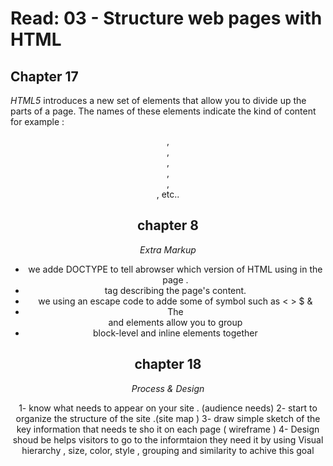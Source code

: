 # Read: 03 - Structure web pages with HTML

## Chapter 17
_HTML5_ introduces a new set of elements that allow you to divide up the parts of a page. The names of these elements indicate the kind of content
for example :  <header>  , <footer>  , <nav> , <article> , <aside> ,<section>   , etc..

## chapter 8
_Extra Markup_
- we adde DOCTYPE  to tell abrowser which version of HTML using in the page .
- <meta> tag describing the page's content.
- we  using an escape code to adde some of symbol such as < > $ &  
- The <div> and <span> elements allow you to group
- block-level and inline elements together


## chapter 18
_Process & Design_

1-  know what needs to appear on your site . (audience  needs)
2- start to organize the structure of the site .(site map )
3- draw  simple sketch of the key information that needs te sho it  on each page ( wireframe ) 
4- Design  shoud be  helps visitors to go to the informtaion they need it by using  Visual hierarchy , size, color,   style ,  grouping and similarity to achive this goal 
